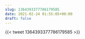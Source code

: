 ```yaml
---
slug: 1364393377786179585
date: 2021-02-24 01:55:05+00:00
draft: false
---
```


{{< tweet 1364393377786179585 >}}
